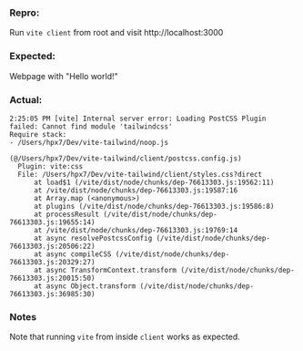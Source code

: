 ### Repro:

Run `vite client` from root and visit http://localhost:3000

### Expected:

Webpage with "Hello world!"

### Actual:

```
2:25:05 PM [vite] Internal server error: Loading PostCSS Plugin failed: Cannot find module 'tailwindcss'
Require stack:
- /Users/hpx7/Dev/vite-tailwind/noop.js

(@/Users/hpx7/Dev/vite-tailwind/client/postcss.config.js)
  Plugin: vite:css
  File: /Users/hpx7/Dev/vite-tailwind/client/styles.css?direct
      at load$1 (/vite/dist/node/chunks/dep-76613303.js:19562:11)
      at /vite/dist/node/chunks/dep-76613303.js:19587:16
      at Array.map (<anonymous>)
      at plugins (/vite/dist/node/chunks/dep-76613303.js:19586:8)
      at processResult (/vite/dist/node/chunks/dep-76613303.js:19655:14)
      at /vite/dist/node/chunks/dep-76613303.js:19769:14
      at async resolvePostcssConfig (/vite/dist/node/chunks/dep-76613303.js:20506:22)
      at async compileCSS (/vite/dist/node/chunks/dep-76613303.js:20329:27)
      at async TransformContext.transform (/vite/dist/node/chunks/dep-76613303.js:20015:50)
      at async Object.transform (/vite/dist/node/chunks/dep-76613303.js:36985:30)
```

### Notes

Note that running `vite` from inside `client` works as expected.
